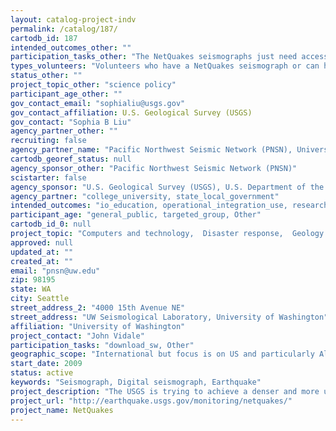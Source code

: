 ```yaml
---
layout: catalog-project-indv
permalink: /catalog/187/
cartodb_id: 187
intended_outcomes_other: ""
participation_tasks_other: "The NetQuakes seismographs just need access to the internet."
types_volunteers: "Volunteers who have a NetQuakes seismograph or can host a seismograph."
status_other: ""
project_topic_other: "science policy"
participant_age_other: ""
gov_contact_email: "sophialiu@usgs.gov"
gov_contact_affiliation: U.S. Geological Survey (USGS)
gov_contact: "Sophia B Liu"
agency_partner_other: ""
recruiting: false
agency_partner_name: "Pacific Northwest Seismic Network (PNSN), University of Alaska at Fairbanks, Oklahoma Geological Survey, Boston College, Montana Bureau of Mines and Geology, Lamont-Doherty Earth Observatory, University of Memphis, University of Nevada at Reno, University of Utah, Southern Methodist University, Oklahoma State University, Memphis Gas, Light, and Water"
cartodb_georef_status: null
agency_sponsor_other: "Pacific Northwest Seismic Network (PNSN)"
scistarter: false
agency_sponsor: "U.S. Geological Survey (USGS), U.S. Department of the Interior (DOI)"
agency_partner: "college_university, state_local_government"
intended_outcomes: "io_education, operational_integration_use, research_advancement"
participant_age: "general_public, targeted_group, Other"
cartodb_id_0: null
project_topic: "Computers and technology,  Disaster response,  Geology and earth science"
approved: null
updated_at: ""
created_at: ""
email: "pnsn@uw.edu"
zip: 98195
state: WA
city: Seattle
street_address_2: "4000 15th Avenue NE"
street_address: "UW Seismological Laboratory, University of Washington"
affiliation: "University of Washington"
project_contact: "John Vidale"
participation_tasks: "download_sw, Other"
geographic_scope: "International but focus is on US and particularly Alaska, California, Nevada, Hawaii, Haiti, and Eurasia"
start_date: 2009
status: active
keywords: "Seismograph, Digital seismograph, Earthquake"
project_description: "The USGS is trying to achieve a denser and more uniform spacing of seismographs in select urban areas to provide better measurements of ground motion during earthquakes. These measurements improve our ability to make rapid post-earthquake assessments of expected damage and contribute to the continuing development of engineering standards for construction. To accomplish this, we developed a new type of digital seismograph that communicates its data to the USGS via the internet. The seismographs connect to a local network via WiFi and use existing broadband connections to transmit data after an earthquake. The instruments are designed to be installed in private homes, businesses, public buildings, and schools with an existing broadband connection to the internet. The NetQuakes seismographs access the internet via a wireless router connected to your existing broadband internet connection. The seismograph transmits data only after earthquakes greater than magnitude 3 and otherwise does not consume significant bandwidth."
project_url: "http://earthquake.usgs.gov/monitoring/netquakes/"
project_name: NetQuakes
---
```

